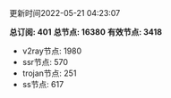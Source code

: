 更新时间2022-05-21 04:23:07

**总订阅: 401**
**总节点: 16380**
**有效节点: 3418**
- v2ray节点: 1980
- ssr节点: 570
- trojan节点: 251
- ss节点: 617
